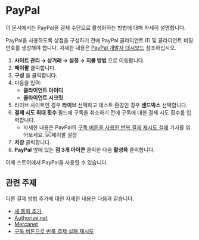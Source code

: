 # PayPal

이 문서에서는 PayPal을 결제 수단으로 활성화하는 방법에 대해 자세히 설명합니다.

PayPal을 사용하도록 상점을 구성하기 전에 PayPal 클라이언트 ID 및 클라이언트 비밀 번호를 생성해야 합니다. 자세한 내용은 [PayPal 개발자 대시보드](https://developer.paypal.com/developer/applications/create) 참조하십시오.

1. **사이트 관리 → 상거래 → 설정 → 지불 방법** 으로 이동합니다.
1. **페이팔** 클릭합니다.
1. **구성** 을 클릭합니다.
1. 다음을 입력:
    * **클라이언트 아이디**
    * **클라이언트 시크릿**
1. 라이브 사이트인 경우 **라이브** 선택하고 테스트 환경인 경우 **샌드박스** 선택합니다.
1. **결제 시도 최대 횟수** 필드에 구독을 취소하기 전에 구독에 대한 결제 시도 횟수를 입력합니다.
    * 자세한 내용은 PayPal의 [구독 버튼을 사용한 반복 결제 재시도 실패](https://developer.paypal.com/docs/paypal-payments-standard/integration-guide/reattempt-failed-payment/) 기사를 읽어보세요. ![페이팔 설정](./paypal/images/01.png)
1. **저장** 클릭합니다.
1. **PayPal** 옆에 있는 **점 3개 아이콘** 클릭한 다음 **활성화** 클릭합니다.

이제 스토어에서 PayPal을 사용할 수 있습니다.

## 관련 주제

다른 결제 방법 추가에 대한 자세한 내용은 다음과 같습니다.

* [새 통화 추가](../currencies/adding-a-new-currency.md)
* [Authorize.net](./authorize-net.md)
* [Mercanet](./mercanet.md)
* [구독 버튼으로 반복 결제 실패 재시도](https://developer.paypal.com/docs/paypal-payments-standard/integration-guide/reattempt-failed-payment/)
